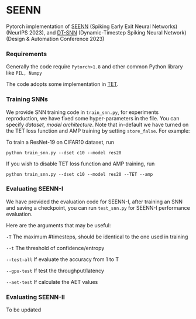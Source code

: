 # SEENN
Pytorch implementation of [SEENN](https://arxiv.org/pdf/2304.01230.pdf) (Spiking Early Exit Neural Networks) (NeurIPS 2023), and [DT-SNN](https://arxiv.org/pdf/2305.17346.pdf) (Dynamic-Timestep Spiking Neural Network) (Design & Automation Conference 2023)

### Requirements

Generally the code require `Pytorch>1.8` and other common Python library like `PIL, Numpy`

The code adopts some implementation in [TET](https://github.com/brain-intelligence-lab/temporal_efficient_training).

### Training SNNs

We provide SNN training code in `train_snn.py`, for experiments reproduction, we have fixed some hyper-parameters in the file.
You can specify *dataset, model architecture*. Note that in-default we have turned on the TET loss function and AMP training by setting `store_false`. 
For example:

To train a ResNet-19 on CIFAR10 dataset, run

`python train_snn.py --dset c10 --model res20`

If you wish to disable TET loss function and AMP training, run

`python train_snn.py --dset c10 --model res20 --TET --amp`

### Evaluating SEENN-I

We have provided the evaluation code for SEENN-I, after training an SNN and saving a checkpoint,
you can run `test_snn.py` for SEENN-I performance evaluation. 

Here are the arguments that may be useful:

`-T` The maximum #timesteps, should be identical to the one used in training

`--t` The threshold of confidence/entropy 

`--test-all` If evaluate the accuracy from 1 to T

`--gpu-test` If test the throughput/latency 

`--aet-test` If calculate the AET values


### Evaluating SEENN-II

To be updated